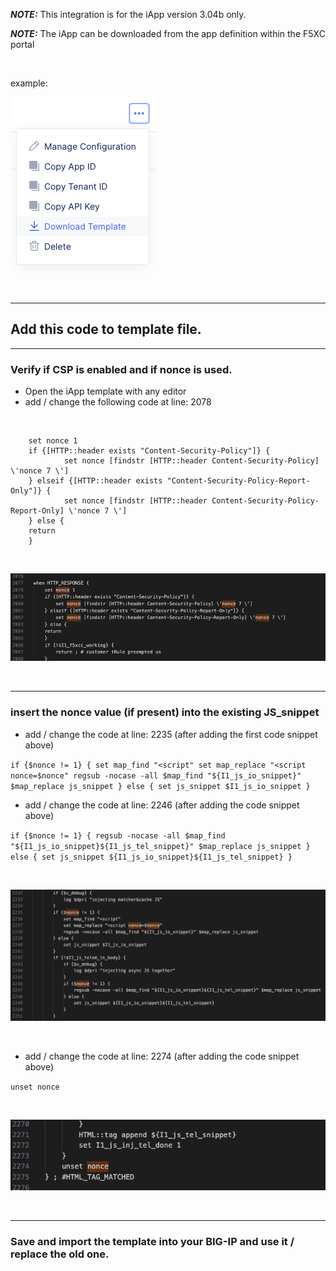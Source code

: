 
**_NOTE:_** This integration is for the iApp version 3.04b only.

**_NOTE:_** The iApp can be downloaded from the app definition within the F5XC portal 

<br /> 

example:

![example](/images/image-01.png)

<br />

---
## Add this code to template file. 

---
### Verify if CSP is enabled and if nonce is used.

* Open the iApp template with any editor 
* add / change the following code at line: 2078

<br />

        set nonce 1
        if {[HTTP::header exists "Content-Security-Policy"]} {
                set nonce [findstr [HTTP::header Content-Security-Policy] \'nonce 7 \']
        } elseif {[HTTP::header exists "Content-Security-Policy-Report-Only"]} {
                set nonce [findstr [HTTP::header Content-Security-Policy-Report-Only] \'nonce 7 \']
        } else {
        return
        }

<br />

![example](/images/image-02.png)

<br />

---
### insert the nonce value (if present) into the existing JS_snippet

* add / change the code at line: 2235 (after adding the first code snippet above)

`if {$nonce != 1} {
        set map_find "<script"
        set map_replace "<script nonce=$nonce"
        regsub -nocase -all $map_find "${I1_js_io_snippet}" $map_replace js_snippet
} else {
	set js_snippet $I1_js_io_snippet
}`

* add / change the code at line: 2246 (after adding the code snippet above)

`if {$nonce != 1} {
        regsub -nocase -all $map_find "${I1_js_io_snippet}${I1_js_tel_snippet}" $map_replace js_snippet
} else {
        set js_snippet ${I1_js_io_snippet}${I1_js_tel_snippet}
}`

<br />

![example](/images/image-03.png)

<br />

* add / change the code at line: 2274 (after adding the code snippet above)

`unset nonce`

<br />

![example](/images/image-04.png)

<br />

---
### Save and import the template into your BIG-IP and use it / replace the old one.  

